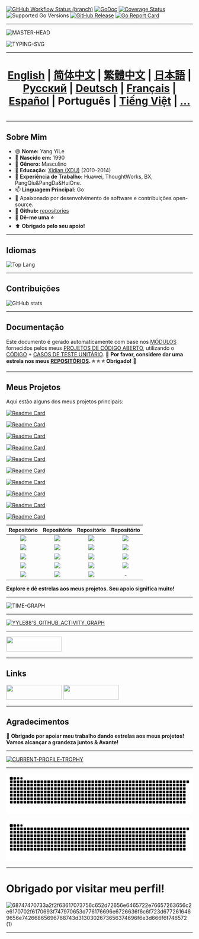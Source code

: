 [![GitHub Workflow Status (branch)](https://img.shields.io/github/actions/workflow/status/yyle88/yyle88/release.yml?branch=main&label=BUILD)](https://github.com/yyle88/yyle88/actions/workflows/release.yml?query=branch%3Amain)
[![GoDoc](https://pkg.go.dev/badge/github.com/yyle88/yyle88)](https://pkg.go.dev/github.com/yyle88/yyle88)
[![Coverage Status](https://img.shields.io/coveralls/github/yyle88/yyle88/master.svg)](https://coveralls.io/github/yyle88/yyle88?branch=main)
![Supported Go Versions](https://img.shields.io/badge/Go-1.22%2C%201.23-lightgrey.svg)
[![GitHub Release](https://img.shields.io/github/release/yyle88/yyle88.svg)](https://github.com/yyle88/yyle88/releases)
[![Go Report Card](https://goreportcard.com/badge/github.com/yyle88/yyle88)](https://goreportcard.com/report/github.com/yyle88/yyle88)

---

![MASTER-HEAD](https://user-images.githubusercontent.com/74038190/213910845-af37a709-8995-40d6-be59-724526e3c3d7.gif)

![TYPING-SVG](https://readme-typing-svg.demolab.com?font=Fira+Code&size=33&pause=1000&color=EBE912&width=999&lines=Hi+there+%F0%9F%91%8B%2C+Welcome+to+my+Page+%F0%9F%91%8B%2C+I'm+yyle88)

---

<!-- 这是一个注释，它不会在渲染时显示出来，这是语言选择的起始位置 -->

<h4 align="center" style="font-size: 2.0em;"><a href="../README.md">English</a> | <a href="../README.zh.md">简体中文</a> | <a href="README.zh-Hant.md">繁體中文</a> | <a href="README.ja.md">日本語</a> | <a href="README.ru.md">Русский</a> | <a href="README.de.md">Deutsch</a> | <a href="README.fr.md">Français</a> | <a href="README.es.md">Español</a> | <strong>Português</strong> | <a href="README.vi.md">Tiếng Việt</a> | <a href="../LOCALE-MENU.md"><b>...</b></a></h4>

<!-- 这是一个注释，它不会在渲染时显示出来，这是语言选择的终止位置 -->

---

## Sobre Mim

- 😄 **Nome:** Yang YiLe
- 🔭 **Nascido em:** 1990
- 🌱 **Gênero:** Masculino
- 👯 **Educação:** [Xidian (XDU)](https://www.xidian.edu.cn/) (2010-2014)
- 💼 **Experiência de Trabalho:** Huawei, ThoughtWorks, BX, PangQiu&PangDa&HuiOne.
- 📫 **Linguagem Principal:** Go
- 💬 Apaixonado por desenvolvimento de software e contribuições open-source.
- 🔗 **Github:** [repositories](https://github.com/yyle88?tab=repositories&type=public&sort=stargazers)
- 🌟 **Dê-me uma ⭐**
- ⬆️ **Obrigado pelo seu apoio!**

---

## Idiomas

![Top Lang](https://github-readme-stats.vercel.app/api/top-langs/?username=yyle88&hide=html&card_width=465)

---

## Contribuições

![GitHub stats](https://github-readme-stats.vercel.app/api?username=yyle88&show_icons=true&theme=radical&show=reviews,prs_merged,prs_merged_percentage&hide=contribs&card_width=465)

---

## Documentação

Este documento é gerado automaticamente com base nos [MÓDULOS](https://github.com/yyle88/yyle88/blob/main/go.mod) fornecidos pelos meus [PROJETOS DE CÓDIGO ABERTO](https://github.com/yyle88?tab=repositories&sort=stargazers), utilizando o [CÓDIGO](https://github.com/yyle88/yyle88/blob/main/yyle88.go) + [CASOS DE TESTE UNITÁRIO](https://github.com/yyle88/yyle88/blob/main/yyle88_test.go). 🌟 **Por favor, considere dar uma estrela nos meus [REPOSITÓRIOS](https://github.com/yyle88?tab=repositories&sort=stargazers). ⭐ ⭐ ⭐ Obrigado!** 🌟

---

## Meus Projetos

Aqui estão alguns dos meus projetos principais:

<!-- 这是一个注释，它不会在渲染时显示出来，这是项目列表的起始位置 -->

<div align="left">

[![Readme Card](https://github-readme-stats.vercel.app/api/pin/?username=yyle88&repo=sure&theme=rose&unique=ca37f558-db00-434e-8584-f678f394620c)](https://github.com/yyle88/sure)

[![Readme Card](https://github-readme-stats.vercel.app/api/pin/?username=yyle88&repo=must&theme=buefy&unique=1f50039d-2bba-4d99-8597-f577e8ec542c)](https://github.com/yyle88/must)

[![Readme Card](https://github-readme-stats.vercel.app/api/pin/?username=yyle88&repo=osexec&theme=blueberry&unique=a881a0cc-c99c-4680-93bd-06f12bd983ef)](https://github.com/yyle88/osexec)

[![Readme Card](https://github-readme-stats.vercel.app/api/pin/?username=yyle88&repo=gobtcsign&theme=blue-green&unique=33df2d81-8f0b-4d7b-b591-3163bc45b604)](https://github.com/yyle88/gobtcsign)

[![Readme Card](https://github-readme-stats.vercel.app/api/pin/?username=yyle88&repo=done&theme=tokyonight&unique=cec64bfc-cd96-4793-8208-b719ef9e6ef3)](https://github.com/yyle88/done)

[![Readme Card](https://github-readme-stats.vercel.app/api/pin/?username=yyle88&repo=gormmom&theme=rose&unique=052a9a40-ead8-42aa-a57b-c854a5092f3b)](https://github.com/yyle88/gormmom)

[![Readme Card](https://github-readme-stats.vercel.app/api/pin/?username=yyle88&repo=tern&theme=yeblu&unique=f9694087-6959-4717-bb97-1af51d379d94)](https://github.com/yyle88/tern)

[![Readme Card](https://github-readme-stats.vercel.app/api/pin/?username=yyle88&repo=formatgo&theme=bear&unique=5d1895c1-00bb-407f-ae94-900c2dd6d8bf)](https://github.com/yyle88/formatgo)

[![Readme Card](https://github-readme-stats.vercel.app/api/pin/?username=yyle88&repo=syntaxgo&theme=gruvbox_light&unique=3e3557ae-c7cd-4bad-9e72-e50645de35da)](https://github.com/yyle88/syntaxgo)

[![Readme Card](https://github-readme-stats.vercel.app/api/pin/?username=yyle88&repo=erero&theme=date_night&unique=96658c21-bd80-42ce-bc7e-879dfac72f52)](https://github.com/yyle88/erero)

</div>


<div align="left">

| Repositório | Repositório | Repositório | Repositório |
| :--: | :--: | :--: | :--: |
|<a href="https://github.com/yyle88/eroticgo"><img src="https://img.shields.io/badge/eroticgo-%23FF5733.svg?style=flat&logoColor=white" height="24"></a> | <a href="https://github.com/yyle88/gotrontrx"><img src="https://img.shields.io/badge/gotrontrx-%237D5E7F.svg?style=flat&logoColor=white" height="24"></a> | <a href="https://github.com/yyle88/rese"><img src="https://img.shields.io/badge/rese-%23FF4500.svg?style=flat&logoColor=white" height="24"></a> | <a href="https://github.com/yyle88/osexistpath"><img src="https://img.shields.io/badge/osexistpath-%23FFD700.svg?style=flat&logoColor=white" height="24"></a> | 
|<a href="https://github.com/yyle88/reggin"><img src="https://img.shields.io/badge/reggin-%2332CD32.svg?style=flat&logoColor=white" height="24"></a> | <a href="https://github.com/yyle88/syncmap"><img src="https://img.shields.io/badge/syncmap-%237D4B91.svg?style=flat&logoColor=white" height="24"></a> | <a href="https://github.com/yyle88/demojavabtcsign"><img src="https://img.shields.io/badge/demojavabtcsign-%23DC143C.svg?style=flat&logoColor=white" height="24"></a> | <a href="https://github.com/yyle88/gormcngen"><img src="https://img.shields.io/badge/gormcngen-%23F2D330.svg?style=flat&logoColor=white" height="24"></a> | 
|<a href="https://github.com/yyle88/gormrepo"><img src="https://img.shields.io/badge/gormrepo-%2391C4A4.svg?style=flat&logoColor=white" height="24"></a> | <a href="https://github.com/yyle88/mutexmap"><img src="https://img.shields.io/badge/mutexmap-%232E8B57.svg?style=flat&logoColor=white" height="24"></a> | <a href="https://github.com/yyle88/zaplog"><img src="https://img.shields.io/badge/zaplog-%23FF6347.svg?style=flat&logoColor=white" height="24"></a> | <a href="https://github.com/yyle88/gormcnm"><img src="https://img.shields.io/badge/gormcnm-%23F7931E.svg?style=flat&logoColor=white" height="24"></a> | 
|<a href="https://github.com/yyle88/sortslice"><img src="https://img.shields.io/badge/sortslice-%2395C59D.svg?style=flat&logoColor=white" height="24"></a> | <a href="https://github.com/yyle88/neatjson"><img src="https://img.shields.io/badge/neatjson-%23FF1493.svg?style=flat&logoColor=white" height="24"></a> | <a href="https://github.com/yyle88/runpath"><img src="https://img.shields.io/badge/runpath-%233CB371.svg?style=flat&logoColor=white" height="24"></a> | <a href="https://github.com/yyle88/simplejsonx"><img src="https://img.shields.io/badge/simplejsonx-%23F09F3B.svg?style=flat&logoColor=white" height="24"></a> | 
|<a href="https://github.com/yyle88/printgo"><img src="https://img.shields.io/badge/printgo-%2320B2AA.svg?style=flat&logoColor=white" height="24"></a> | <a href="https://github.com/yyle88/grpt"><img src="https://img.shields.io/badge/grpt-%2335A8D5.svg?style=flat&logoColor=white" height="24"></a> | <a href="https://github.com/yyle88/yyle88"><img src="https://img.shields.io/badge/yyle88-%23ADFF2F.svg?style=flat&logoColor=white" height="24"></a> | - | 

</div>


<!-- 这是一个注释，它不会在渲染时显示出来，这是项目列表的终止位置 -->

**Explore e dê estrelas aos meus projetos. Seu apoio significa muito!**

---

<img src="http://github-profile-summary-cards.vercel.app/api/cards/productive-time?username=yyle88&theme=radical&utcOffset=8.00" alt="TIME-GRAPH" width="465">

---

[![YYLE88'S_GITHUB_ACTIVITY_GRAPH](https://github-readme-activity-graph.vercel.app/graph?username=yyle88)](https://github.com/yyle88)

---

<!-- 这是一个注释，它不会在渲染时显示出来，这是其它项目的起始位置 -->

<a href="https://github.com/yyle88/yyle88/blob/main/OTHERS.md"><img src="https://img.shields.io/badge/ORGANIZATIONS-%2320B2AA.svg?style=flat&logoColor=white" height="40" width="150"></a>

<!-- 这是一个注释，它不会在渲染时显示出来，这是其它项目的终止位置 -->

---

## Links

<a href="https://t.me/yyle88"><img src="https://img.shields.io/badge/-Telegram-f5e0dc?style=for-the-badge&logo=telegram&logoColor=27A0D9" height="40" width="150"></a>
<a href="https://www.youtube.com/@%E6%9D%A8%E4%BA%A6%E4%B9%901990/videos"><img src="https://img.shields.io/badge/-YouTube-f2cdcd?style=for-the-badge&logo=YouTube&logoColor=FF0000" height="40" width="150"></a>

---

## Agradecimentos

🌟 **Obrigado por apoiar meu trabalho dando estrelas aos meus projetos! Vamos alcançar a grandeza juntos & Avante!**

---

[![CURRENT-PROFILE-TROPHY](https://github-profile-trophy.vercel.app/?username=yyle88)](https://github.com/yyle88)

---

![github contribution grid snake animation](https://raw.githubusercontent.com/yyle88/yyle88/snake/github-contribution-grid-snake-dark.svg#gh-dark-mode-only)

![github contribution grid snake animation](https://raw.githubusercontent.com/yyle88/yyle88/snake/github-contribution-grid-snake.svg#gh-light-mode-only)

---

# Obrigado por visitar meu perfil!

![68747470733a2f2f63617073756c652d72656e6465722e76657263656c2e6170702f6170693f747970653d776176696e6726636f6c6f723d6772616469656e74266865696768743d3130302673656374696f6e3d666f6f746572 (1)](https://github.com/user-attachments/assets/e599b0c5-b812-4e11-908a-2bdec8c97c5f)

---
